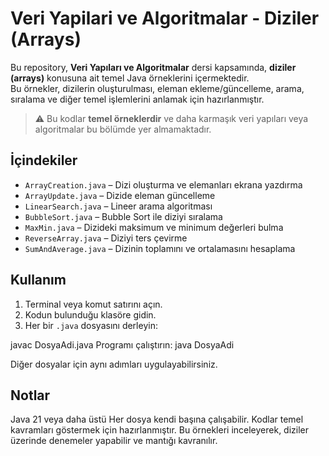 # Veri Yapilari ve Algoritmalar - Diziler (Arrays)

Bu repository, **Veri Yapıları ve Algoritmalar** dersi kapsamında, **diziler (arrays)** konusuna ait temel Java örneklerini içermektedir.  
Bu örnekler, dizilerin oluşturulması, eleman ekleme/güncelleme, arama, sıralama ve diğer temel işlemlerini anlamak için hazırlanmıştır.  

> ⚠️ Bu kodlar **temel örneklerdir** ve daha karmaşık veri yapıları veya algoritmalar bu bölümde yer almamaktadır.

## İçindekiler

- `ArrayCreation.java` – Dizi oluşturma ve elemanları ekrana yazdırma  
- `ArrayUpdate.java` – Dizide eleman güncelleme  
- `LinearSearch.java` – Lineer arama algoritması  
- `BubbleSort.java` – Bubble Sort ile diziyi sıralama  
- `MaxMin.java` – Dizideki maksimum ve minimum değerleri bulma  
- `ReverseArray.java` – Diziyi ters çevirme  
- `SumAndAverage.java` – Dizinin toplamını ve ortalamasını hesaplama  

## Kullanım

1. Terminal veya komut satırını açın.  
2. Kodun bulunduğu klasöre gidin.  
3. Her bir `.java` dosyasını derleyin:

javac DosyaAdi.java
Programı çalıştırın: java DosyaAdi

Diğer dosyalar için aynı adımları uygulayabilirsiniz.

## Notlar
Java 21 veya daha üstü
Her dosya kendi başına çalışabilir.
Kodlar temel kavramları göstermek için hazırlanmıştır.
Bu örnekleri inceleyerek, diziler üzerinde denemeler yapabilir ve mantığı kavranılır.
```bash